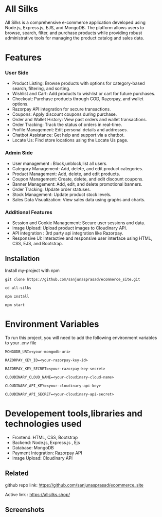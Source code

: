 
# All Silks
All Silks is a comprehensive e-commerce application developed using Node.js, Express.js, EJS, and MongoDB. The platform allows users to browse, search, filter, and purchase products while providing robust administrative tools for managing the product catalog and sales data.

# Features
### User Side
- Product Listing: Browse products with options for category-based search, filtering, and sorting.
- Wishlist and Cart: Add products to wishlist or cart for future purchases.
- Checkout: Purchase products through COD, Razorpay, and wallet options. 
- Razorpay API integration for secure transactions.
- Coupons: Apply discount coupons during purchase.
- Order and Wallet History: View past orders and wallet transactions.
- Order Tracking: Track the status of orders in real-time.
- Profile Management: Edit personal details and addresses.
- Chatbot Assistance: Get help and support via a chatbot.
- Locate Us: Find store locations using the Locate Us page.

### Admin Side
- User management : Block,unblock,list all users.
- Category Management: Add, delete, and edit product categories.
- Product Management: Add, delete, and edit products.
- Coupon Management: Create, delete, and edit discount coupons.
- Banner Management: Add, edit, and delete promotional banners.
- Order Tracking: Update order statuses.
- Stock Management: Update product stock levels.
- Sales Data Visualization: View sales data using graphs and charts.

### Additional Features
- Session and Cookie Management: Secure user sessions and data.
- Image Upload: Upload product images to Cloudinary API.
- API integration : 3rd party api integration like Razorpay.
- Responsive UI: Interactive and responsive user interface using HTML, CSS, EJS, and Bootstrap.




## Installation

Install my-project with npm


`git clone https://github.com/sanjunasprasad/ecommerce_site.git`

`cd all-silks`

`npm Install`

`npm start`




# Environment Variables

To run this project, you will need to add the following environment variables to your .env file

`MONGODB_URI=<your-mongodb-uri>`

`RAZORPAY_KEY_ID=<your-razorpay-key-id>`

`RAZORPAY_KEY_SECRET=<your-razorpay-key-secret>`

`CLOUDINARY_CLOUD_NAME=<your-cloudinary-cloud-name>`

`CLOUDINARY_API_KEY=<your-cloudinary-api-key>`

`CLOUDINARY_API_SECRET=<your-cloudinary-api-secret>`






# Developement tools,libraries and technologies used

- Frontend:  HTML, CSS, Bootstrap
- Backend: Node.js, Express.js , Ejs 
- Database: MongoDB
- Payment Integration: Razorpay API
- Image Upload: Cloudinary API


## Related

github repo link: https://github.com/sanjunasprasad/ecommerce_site

Active link : https://allsilks.shop/

## Screenshots


